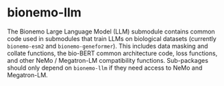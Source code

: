 # bionemo-llm

The Bionemo Large Language Model (LLM) submodule contains common code used in submodules that train LLMs on biological
datasets (currently `bionemo-esm2` and `bionemo-geneformer`). This includes data masking and collate functions, the
bio-BERT common architecture code, loss functions, and other NeMo / Megatron-LM compatibility functions. Sub-packages
should only depend on `bionemo-llm` if they need access to NeMo and Megatron-LM.
